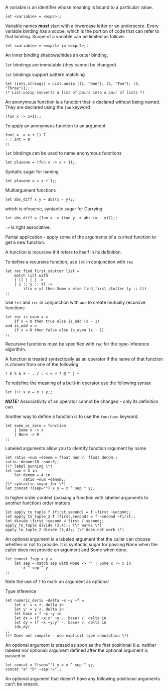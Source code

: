 A variable is an identifier whose meaning is bound to a particular value.

```
let <variable> = <expr>;;
```

Variable names ***must*** start with a lowercase letter or an underscore.
Every variable binding has a scope, which is the portion of code that can
refer to that binding. Scope of a variable can be limited as follows

```
let <variable> = <expr1> in <expr2>;;
```

An inner binding shadows/hides an outer binding.

`let` bindings are immutable (they cannot be changed)

`let` bindings support pattern matching

```
let (ints,strings) = List.unzip [(1, "One"); (2, "Two"); (3, "Three")];;
(* List.unzip converts a list of pairs into a pair of lists *)
```

An anonymous function is a function that is declared without being named. They
are declared using the `fun` keyword

```
(fun x -> x+1);;
```

To apply an anonymous function to an argument

```
fun( x -> x + 1) 7
- : int = 8
;;
```

`let` bindings can be used to name anonymous functions

```
let plusone = (fun x -> x + 1);;
```

Syntatic sugar for naming

```
let plusone x = x + 1;;
```

Multiargument functions

```
let abs_diff x y = abs(x - y);;
```

which is ofcourse, syntactic sugar for Currying

```
let abs_diff = (fun x -> (fun y -> abs (x - y)));;
```

`->` is right associative.

Partial application - apply some of the arguments of a curried 
function to get a new function.

A function is recursive if it refers to itself in its definition.

To define a recursive function, use `let` in conjunction with `rec`

```
let rec find_first_stutter list = 
	match list with
	| [] | [_] ->
	| x :: y :: tl ->
		if(x = y) then Some x else find_first_stutter (y :: tl)
;;
```

Use `let` and `rec` in conjunction with `and` to create mutually recursive
functions

```
let rec is_even x = 
	if x = 0 then true else is_odd (x - 1)
and is_odd x = 
	if x = 0 then false else is_even (x - 1)
;;

```

Recursive functions must be specified with `rec` for the type-inference
algorithm.

A function is treated syntactically as an operator if the name of that function
is chosen from one of the following

```! $ % & + - . / : < = > ? @ ^ | ~```

To redefine the meaning of a built-in operator use the following syntax

```
let (+) x y = x + y;;
```

***NOTE:*** Associativity of an operator cannot be changed - only its definition can. 

Another way to define a function is to use the `function` keyword.

```
let some_or_zero = function
	| Some x -> x
	| None -> 0
;;
```

Labeled arguments allow you to identify function argument by name

```
let ratio ~num ~denom = float num /. float denom;;
ratio ~denom:10 ~num:3;;
(\* label punning \*)
let num = 3 in
	let denom = 4 in
		ratio ~num ~denom;;
(\* syntactic sugar for \*)
let concat ?(sep="") x y = x ^ sep ^ y;;
```
In higher order context (passing a function with labeled arguments to another
function) order matters
```
let apply_to_tuple f (first,second) = f ~first ~second;;
let apply_to_tuple_2 f (first,second) = f ~second ~first;;
let divide ~first ~second = first / second;;
apply_to_tuple divide (3,4);; (\* works \*) 
apply_to_tuple_2 divide (3,4);; (\* does not work \*) 
```

An optional argument is a labeled argument that the caller can choose whether
or not to provide. It is syntactic sugar for passing None when the caller does
not provide an argument and Some when done.
```
let concat ?sep x y = 
	let sep = match sep with None -> "" | Some x -> x in
		x ^ sep ^ y
;;
```
Note the use of `?` to mark an argument as optional

Type inference
```
let numeric_deriv ~delta ~x ~y ~f =
	let x' = x +. delta in
	let y' = y +. delta in
	let base = f ~x ~y in
	let dx = (f ~x:x' ~y -. base) /. delta in
	let dy = (f ~x ~y:y' -. base) /. delta in
	(dx,dy)
;;
(\* Does not compile - use explicit type annotation \*)
```
An optional argument is erased as soon as the first positional (i.e. neither
labeled nor optional) argument defined after the optional argument is passed in.
```
let concat x ?(sep="") y = x ^ sep ^ y;;
concat "a" "b" ~sep:"=";;
```
An optional argument that doesn't have any following positional arguments can't
be erased.
